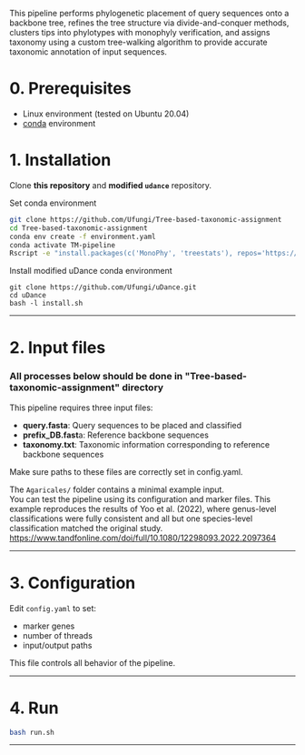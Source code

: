 This pipeline performs phylogenetic placement of query sequences onto a backbone tree, refines the tree structure via divide-and-conquer methods, clusters tips into phylotypes with monophyly verification, and assigns taxonomy using a custom tree-walking algorithm to provide accurate taxonomic annotation of input sequences.

# 0. Prerequisites
* Linux environment (tested on Ubuntu 20.04)
* [conda](https://docs.conda.io/projects/conda/en/latest/user-guide/install/index.html) environment

# 1. Installation
Clone **this repository** and **modified `udance`** repository.

Set conda environment
```bash
git clone https://github.com/Ufungi/Tree-based-taxonomic-assignment
cd Tree-based-taxonomic-assignment
conda env create -f environment.yaml
conda activate TM-pipeline
Rscript -e "install.packages(c('MonoPhy', 'treestats'), repos='https://cloud.r-project.org')"
```

Install modified uDance conda environment
```
git clone https://github.com/Ufungi/uDance.git
cd uDance
bash -l install.sh
```
---

# 2. Input files
### All processes below should be done in "Tree-based-taxonomic-assignment" directory

This pipeline requires three input files:

- **query.fasta**: Query sequences to be placed and classified
- **prefix_DB.fast**a: Reference backbone sequences
- **taxonomy.txt**: Taxonomic information corresponding to reference backbone sequences

Make sure paths to these files are correctly set in config.yaml.

The `Agaricales/` folder contains a minimal example input.  
You can test the pipeline using its configuration and marker files.
This example reproduces the results of Yoo et al. (2022), where genus-level classifications were fully consistent and all but one species-level classification matched the original study.
https://www.tandfonline.com/doi/full/10.1080/12298093.2022.2097364

---

# 3. Configuration

Edit `config.yaml` to set:
- marker genes
- number of threads
- input/output paths

This file controls all behavior of the pipeline.

---

# 4. Run

```bash
bash run.sh
```

---
